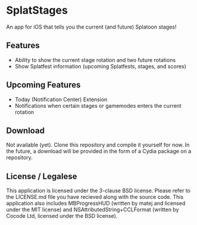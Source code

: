 # SplatStages
An app for iOS that tells you the current (and future) Splatoon stages!

## Features
* Ability to show the current stage rotation and two future rotations
* Show Splatfest information (upcoming Splatfests, stages, and scores)

## Upcoming Features
* Today (Notification Center) Extension
* Notifications when certain stages or gamemodes enters the current rotation

## Download
Not available (yet). Clone this repository and compile it yourself for now. In the future, a download will be provided in the form of a Cydia package on a repository.

## License / Legalese
This application is licensed under the 3-clause BSD license. Please refer to the LICENSE.md file you have recieved along with the source code. This application also includes MBProgressHUD (written by matej and licensed under the MIT license) and NSAttributedString+CCLFormat (written by Cocode Ltd, licensed under the BSD license).
